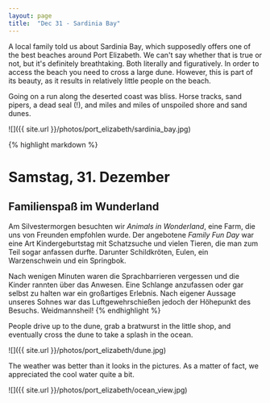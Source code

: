 ```yaml
---
layout: page
title:  "Dec 31 - Sardinia Bay"
---
```


A local family told us about Sardinia Bay, which supposedly offers one of the best beaches around Port Elizabeth. We can't say whether that is true or not, but it's definitely breathtaking. Both literally and figuratively. In order to access the beach you need to cross a large dune. However, this is part of its beauty, as it results in relatively little people on the beach.

Going on a run along the deserted coast was bliss. Horse tracks, sand pipers, a dead seal (!), and miles and miles of unspoiled shore and sand dunes.

![]({{ site.url }}/photos/port_elizabeth/sardinia_bay.jpg)

{% highlight markdown %}
# Samstag, 31. Dezember
## Familienspaß im Wunderland

Am Silvestermorgen besuchten wir _Animals in Wonderland_, eine Farm, die uns von Freunden empfohlen wurde. Der angebotene _Family Fun Day_ war eine Art Kindergeburtstag mit Schatzsuche und vielen Tieren, die man zum Teil sogar anfassen durfte. Darunter Schildkröten, Eulen, ein Warzenschwein und ein Springbok.

Nach wenigen Minuten waren die Sprachbarrieren vergessen und die Kinder rannten über das Anwesen. Eine Schlange anzufassen oder gar selbst zu halten war ein großartiges Erlebnis. Nach eigener Aussage unseres Sohnes war das Luftgewehrschießen jedoch der Höhepunkt des Besuchs. Weidmannsheil!
{% endhighlight %}

People drive up to the dune, grab a bratwurst in the little shop, and eventually cross the dune to take a splash in the ocean.

![]({{ site.url }}/photos/port_elizabeth/dune.jpg)

The weather was better than it looks in the pictures. As a matter of fact, we appreciated the cool water quite a bit.

![]({{ site.url }}/photos/port_elizabeth/ocean_view.jpg)
